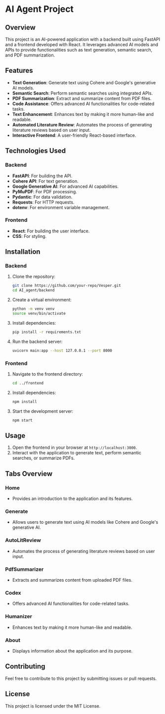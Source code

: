 # AI Agent Project

## Overview
This project is an AI-powered application with a backend built using FastAPI and a frontend developed with React. It leverages advanced AI models and APIs to provide functionalities such as text generation, semantic search, and PDF summarization.

## Features
- **Text Generation**: Generate text using Cohere and Google's generative AI models.
- **Semantic Search**: Perform semantic searches using integrated APIs.
- **PDF Summarization**: Extract and summarize content from PDF files.
- **Code Assistance**: Offers advanced AI functionalities for code-related tasks.
- **Text Enhancement**: Enhances text by making it more human-like and readable.
- **Automated Literature Review**: Automates the process of generating literature reviews based on user input.
- **Interactive Frontend**: A user-friendly React-based interface.

## Technologies Used
### Backend
- **FastAPI**: For building the API.
- **Cohere API**: For text generation.
- **Google Generative AI**: For advanced AI capabilities.
- **PyMuPDF**: For PDF processing.
- **Pydantic**: For data validation.
- **Requests**: For HTTP requests.
- **dotenv**: For environment variable management.

### Frontend
- **React**: For building the user interface.
- **CSS**: For styling.

## Installation
### Backend
1. Clone the repository:
   ```bash
   git clone https://github.com/your-repo/Vesper.git
   cd AI_agent/backend
   ```
2. Create a virtual environment:
   ```bash
   python -m venv venv
   source venv/bin/activate  
   ```
3. Install dependencies:
   ```bash
   pip install -r requirements.txt
   ```
4. Run the backend server:
   ```bash
   uvicorn main:app --host 127.0.0.1 --port 8000
   ```

### Frontend
1. Navigate to the frontend directory:
   ```bash
   cd ../frontend
   ```
2. Install dependencies:
   ```bash
   npm install
   ```
3. Start the development server:
   ```bash
   npm start
   ```

## Usage
1. Open the frontend in your browser at `http://localhost:3000`.
2. Interact with the application to generate text, perform semantic searches, or summarize PDFs.

## Tabs Overview

### Home
- Provides an introduction to the application and its features.

### Generate
- Allows users to generate text using AI models like Cohere and Google's generative AI.

### AutoLitReview
- Automates the process of generating literature reviews based on user input.

### PdfSummarizer
- Extracts and summarizes content from uploaded PDF files.

### Codex
- Offers advanced AI functionalities for code-related tasks.

### Humanizer
- Enhances text by making it more human-like and readable.

### About
- Displays information about the application and its purpose.

## Contributing
Feel free to contribute to this project by submitting issues or pull requests.

## License
This project is licensed under the MIT License.

